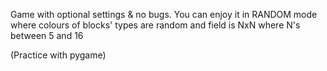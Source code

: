Game with optional settings & no bugs.
You can enjoy it in RANDOM mode where colours of blocks' types are random and field is NxN where N's between 5 and 16

(Practice with pygame)
